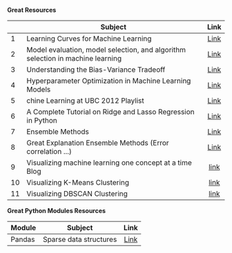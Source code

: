 **Great Resources**

|    | **Subject**                              | **Link**      | 
| -- | ---------------------------------------- |:-------------:| 
| 1  | Learning Curves for Machine Learning     | [Link](https://www.dataquest.io/blog/learning-curves-machine-learning/) |
| 2  | Model evaluation, model selection, and algorithm selection in machine learning | [Link](https://sebastianraschka.com/blog/2016/model-evaluation-selection-part3.html)              | 
| 3  | Understanding the Bias-Variance Tradeoff |[Link](http://scott.fortmann-roe.com/docs/BiasVariance.html)               | 
| 4  | Hyperparameter Optimization in Machine Learning Models |[Link](https://www.datacamp.com/community/tutorials/parameter-optimization-machine-learning-models)               | 
| 5  | chine Learning at UBC 2012 Playlist |[Link](https://www.youtube.com/playlist?list=PLE6Wd9FR--Ecf_5nCbnSQMHqORpiChfJf) | 
| 6  | A Complete Tutorial on Ridge and Lasso Regression in Python |[Link](https://www.analyticsvidhya.com/blog/2016/01/complete-tutorial-ridge-lasso-regression-python/#one) | 
| 7  | Ensemble Methods    | [Link](https://blog.statsbot.co/ensemble-learning-d1dcd548e936) |
| 8  | Great Explanation Ensemble Methods (Error correlation ...) | [Link](http://flennerhag.com/2017-04-18-introduction-to-ensembles/) |
| 9  | Visualizing machine learning one concept at a time Blog  |  [link](http://jalammar.github.io/) |
| 10 | Visualizing K-Means Clustering | [link](https://www.naftaliharris.com/blog/visualizing-k-means-clustering/)|    
| 11 | Visualizing DBSCAN Clustering | [link](https://www.naftaliharris.com/blog/visualizing-dbscan-clustering/)|     



**Great Python Modules Resources**

| **Module**  |  **Subject**                             | **Link**      | 
| ----------- | ---------------------------------------- |:-------------:| 
|   Pandas    | Sparse data structures     | [Link](https://pandas.pydata.org/pandas-docs/stable/sparse.html) |
